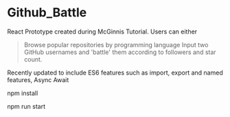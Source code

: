 # Github_Battle
React Prototype created during McGinnis Tutorial. Users can either
  > Browse popular repositories by programming language
  > Input two GitHub usernames and 'battle' them according to followers and star count.

Recently updated to include ES6 features such as import, export and named features, Async Await


npm install

npm run start
